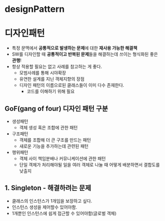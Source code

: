 # designPattern

# 디자인패턴

- 특정 문맥에서 **공통적으로 발생하는 문제**에 대한 **재사용 가능한 해결책**
- SW를 디자인할 때 **공통적이고 반복된 문제**들을 해결하는데 쓰이는 형식화된 좋은 **관행**!
- 항상 적용할 필요는 없고 사례를 참고하는 게 좋다.
    - 모범사례를 통해 시야확장
    - 유연한 설계를 지닌 객체지향의 장점
    - 디자인 패턴의 이름으로된 클래스들이 이미 다수 존재한다.
        - 코드를 이해하기 위해 필요

## GoF(gang of four) 디자인 패턴 구분

- 생성패턴
    - 객체 생성 혹은 조합에 관한 패턴
- 구조패턴
    - 객체를 조합해 더 큰 구조를 만드는 패턴
    - 새로운 기능을 추가하는데 관련된 패턴
- 행위패턴
    - 객체 사이 책임분배나 커뮤니케이션에 관한 패턴
    - 단일 객체가 처리해야될 일을 여러 객체로 나눌 때 어떻게 배분하면서 결합도를 낮출지
    

## 1. Singleton - 해결하려는 문제

- 클래스의 인스턴스가 1개임을 보장하고 싶다.
- 인스턴스 생성을 제어할수 있어야함.
- 1개뿐인 인스턴스에 쉽게 접근할 수 있어야함(글로벌 객체)
